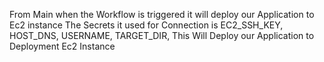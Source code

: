 From Main when the Workflow is triggered it will deploy our Application to Ec2 instance 
The Secrets it used for Connection is 
EC2_SSH_KEY,
HOST_DNS,
USERNAME,
TARGET_DIR,
This Will Deploy our Application to Deployment Ec2 Instance
